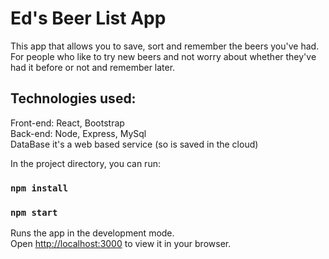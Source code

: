# Ed's Beer List App

This app that allows you to save, sort and remember the beers you've had. \
For people who like to try new beers and not worry about whether they've had it before or not and remember later.



## Technologies used:
Front-end: React, Bootstrap \
Back-end: Node, Express, MySql \
DataBase it's a web based service (so is saved in the cloud) 

In the project directory, you can run:

### `npm install`

### `npm start`

Runs the app in the development mode.\
Open [http://localhost:3000](http://localhost:3000) to view it in your browser.



